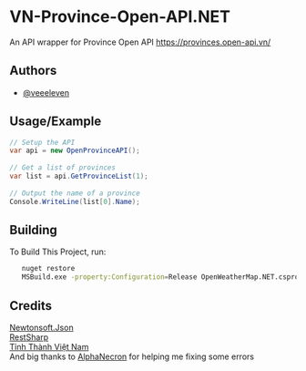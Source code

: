 

# VN-Province-Open-API.NET
An API wrapper for Province Open API https://provinces.open-api.vn/


## Authors

- [@veeeleven](https://github.com/veeeleven)

  
## Usage/Example

```csharp
// Setup the API  
var api = new OpenProvinceAPI();  
            
// Get a list of provinces  
var list = api.GetProvinceList(1);
            
// Output the name of a province
Console.WriteLine(list[0].Name);
```

## Building

To Build This Project, run:

```bash
   nuget restore
   MSBuild.exe -property:Configuration=Release OpenWeatherMap.NET.csproj
```

## Credits

[Newtonsoft.Json](https://www.newtonsoft.com/json)  
[RestSharp](https://restsharp.dev/)  
[Tỉnh Thành Việt Nam](https://provinces.open-api.vn/)  
And big thanks to [AlphaNecron](https://github.com/AlphaNecron) for helping me fixing some errors  
